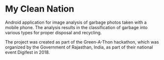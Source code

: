 # My Clean Nation

Android application for image analysis of garbage photos taken with a mobile phone. The analysis results in the classification of garbage into various types for proper disposal and recycling.

The project was created as part of the Green-A-Thon hackathon, which was organized by the Government of Rajasthan, India, as part of their national event Digifest in 2018.
